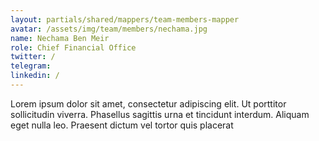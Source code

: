 ```yaml
---
layout: partials/shared/mappers/team-members-mapper
avatar: /assets/img/team/members/nechama.jpg
name: Nechama Ben Meir
role: Chief Financial Office
twitter: /
telegram:
linkedin: /
---
```


Lorem ipsum dolor sit amet, consectetur adipiscing elit. Ut porttitor sollicitudin viverra. Phasellus sagittis urna et tincidunt interdum. Aliquam eget nulla leo. Praesent dictum vel tortor quis placerat
